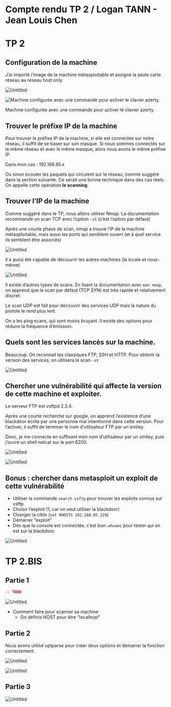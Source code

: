 # Compte rendu TP 2 / Logan TANN - Jean Louis Chen

# TP 2

## Configuration de la machine

J’ai importé l’image de la machine métasploitable et assigné la seule carte réseau au réseau host only.

![Untitled](Compte%20rendu%20TP%202%20Logan%20TANN%20-%20Jean%20Louis%20Chen%20aaebfdb9b54e45eba10a711cb008738d/Untitled.png)

![Machine configurée avec une commande pour activer le clavier azerty.](Compte%20rendu%20TP%202%20Logan%20TANN%20-%20Jean%20Louis%20Chen%20aaebfdb9b54e45eba10a711cb008738d/Untitled%201.png)

Machine configurée avec une commande pour activer le clavier azerty.

## Trouver le préfixe IP de la machine

Pour trouver le préfixe IP de la machine, si elle est connectée sur notre réseau, il suffit de se baser sur son masque. Si nous sommes connectés sur le même réseau et avec le même masque, alors nous avons le même préfixe IP.

Dans mon cas : 192.168.85.x

Ou sinon écouter les paquets qui circulent sur le réseau, comme suggéré dans la section suivante. Ce serait une bonne technique dans des cas réels. On appelle cette opération **le scanning**.

## Trouver l’IP de la machine

Comme suggéré dans le TP, nous allons utiliser Nmap. La documentation recommande un scan TCP avec l’option `-sS` (c’est l’option par défaut)

Après une courte phase de scan, nmap a trouvé l’IP de la machine métasploitable, mais aussi les ports qui semblent ouvert (et à quel service ils semblent être associés)

![Untitled](Compte%20rendu%20TP%202%20Logan%20TANN%20-%20Jean%20Louis%20Chen%20aaebfdb9b54e45eba10a711cb008738d/Untitled%202.png)

Il a aussi été capable de découvrir les autres machines (la locale et nous-même)

![Untitled](Compte%20rendu%20TP%202%20Logan%20TANN%20-%20Jean%20Louis%20Chen%20aaebfdb9b54e45eba10a711cb008738d/Untitled%203.png)

Il existe d’autres types de scans. En lisant la documentation avec `man nmap`, on apprend que le scan par défaut (TCP SYN) est très rapide et relativement discret. 

Le scan UDP est fait pour découvrir des services UDP mais la nature du protole le rend plus lent.

On a les ping scans, qui sont moins bruyant. Il existe des options pour réduire la fréquence d’émission.

## Quels sont les services lancés sur la machine.

Beaucoup. On reconnait les classiques FTP, SSH et HTTP. Pour obtenir la version des services, on utilisera le scan `-sV`

![Untitled](Compte%20rendu%20TP%202%20Logan%20TANN%20-%20Jean%20Louis%20Chen%20aaebfdb9b54e45eba10a711cb008738d/Untitled%204.png)

## Chercher une vulnérabilité qui affecte la version de cette machine et exploiter.

Le serveur FTP est vsftpd 2.3.4. 

Après une courte recherche sur google, on apprend l’existence d’une blackdoor écrite par une personne mal intentionné dans cette version. Pour l’activer, il suffit de terminer le nom d’utilisateur FTP par un smiley.

Donc, je me connecte en suffixant mon nom d’utilisateur par un smiley, puis j’ouvre un shell netcat sur le port 6200.

![Untitled](Compte%20rendu%20TP%202%20Logan%20TANN%20-%20Jean%20Louis%20Chen%20aaebfdb9b54e45eba10a711cb008738d/Untitled%205.png)

![Untitled](Compte%20rendu%20TP%202%20Logan%20TANN%20-%20Jean%20Louis%20Chen%20aaebfdb9b54e45eba10a711cb008738d/Untitled%206.png)

## Bonus : chercher dans metasploit un exploit de cette vulnérabilité

- Utiliser la commande `search vsftp` pour trouver les exploits connus sur vsftp.
- Choisir l’exploit (1, car on veut utiliser la blackdoor)
- Changer la cible (`set RHOSTS 192.168.85.129`)
- Démarrer “exploit”
- Dès que la console est connectée, c’est bon. `whoami` pour tester qui on est sur la blackdoor.

![Untitled](Compte%20rendu%20TP%202%20Logan%20TANN%20-%20Jean%20Louis%20Chen%20aaebfdb9b54e45eba10a711cb008738d/Untitled%207.png)

# TP 2.BIS

## Partie 1

```jsx
// TODO
```

![Untitled](Compte%20rendu%20TP%202%20Logan%20TANN%20-%20Jean%20Louis%20Chen%20aaebfdb9b54e45eba10a711cb008738d/Untitled%208.png)

- Comment faire pour scanner sa machine
    - On définis HOST pour être “localhost”

## Partie 2

Nous avons utilisé optparse pour créer deux options et démarrer la fonction correctement.

![Untitled](Compte%20rendu%20TP%202%20Logan%20TANN%20-%20Jean%20Louis%20Chen%20aaebfdb9b54e45eba10a711cb008738d/Untitled%209.png)

![Untitled](Compte%20rendu%20TP%202%20Logan%20TANN%20-%20Jean%20Louis%20Chen%20aaebfdb9b54e45eba10a711cb008738d/Untitled%2010.png)

## Partie 3

![Untitled](Compte%20rendu%20TP%202%20Logan%20TANN%20-%20Jean%20Louis%20Chen%20aaebfdb9b54e45eba10a711cb008738d/Untitled%2011.png)